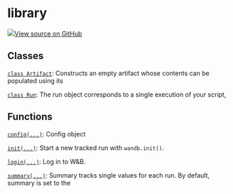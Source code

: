 # library

<!-- Insert buttons and diff -->


[![](https://www.tensorflow.org/images/GitHub-Mark-32px.png)View source on GitHub](https://www.github.com/wandb/client/tree/3a0def97afe1def2b1a59786b4f0bbcac3f5dc4c/wandb/__init__.py)




    



## Classes

[`class Artifact`](./artifact.md): Constructs an empty artifact whose contents can be populated using its

[`class Run`](./run.md): The run object corresponds to a single execution of your script,

## Functions

[`config(...)`](./config.md): Config object

[`init(...)`](./init.md): Start a new tracked run with `wandb.init()`.

[`login(...)`](./login.md): Log in to W&B.

[`summary(...)`](./summary.md): Summary tracks single values for each run. By default, summary is set to the

